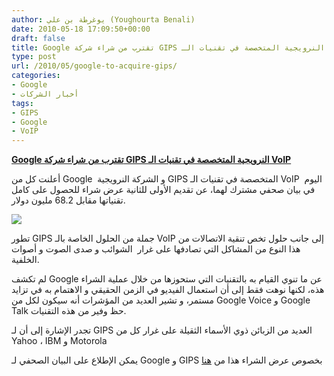 ```yaml
---
author: يوغرطة بن علي (Youghourta Benali)
date: 2010-05-18 17:09:50+00:00
draft: false
title: Google تقترب من شراء شركة GIPS النرويجية المتخصصة في تقنيات الـ VoIP
type: post
url: /2010/05/google-to-acquire-gips/
categories:
- Google
- أخبار الشركات
tags:
- GIPS
- Google
- VoIP
---
```


[**Google تقترب من شراء شركة GIPS النرويجية المتخصصة في تقنيات الـ VoIP**](http://www.it-scoop.com/2010/05/google-to-acquire-gips/)


أعلنت كل من Google  و الشركة النرويجية GIPS المتخصصة في تقنيات الـ VoIP  اليوم في بيان صحفي مشترك لهما، عن تقديم الأولى للثانية عرض شراء للحصول على كامل تقنياتها مقابل 68.2 مليون دولار.

[![](http://www.it-scoop.com/wp-content/uploads/2010/05/GIPS-logo.jpg)
](http://www.it-scoop.com/2010/05/google-to-acquire-gips/)

تطور GIPS جملة من الحلول الخاصة بالـ VoIP إلى جانب حلول تخص تنقية الاتصالات من هذا النوع من المشاكل التي تصادفها على غرار  الشوائب و صدى الصوت و أصوات الخلفية.

لم تكشف Google عن ما تنوي القيام به بالتقنيات التي ستحوزها من خلال عملية الشراء هذه، لكنها نوهت فقط إلى أن استعمال الفيديو في الزمن الحقيقي و الاهتمام به في تزايد مستمر، و تشير العديد من المؤشرات أنه سيكون لكل من Google Voice و Google Talk حظ وفير من هذه التقنيات.

تجدر الإشارة إلى أن لـ GIPS العديد من الزبائن ذوي الأسماء الثقيلة على غرار كل من Yahoo ، IBM و Motorola

يمكن الإطلاع على البيان الصحفي لـ Google و GIPS بخصوص عرض الشراء هذا من [هنا](http://www.google.com/intl/en/press/pressrel/ir_20100517.html)
